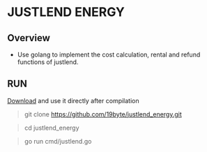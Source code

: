 # JUSTLEND ENERGY


## Overview
* Use golang to implement the cost calculation, rental and refund functions of justlend.

## RUN
[Download](https://github.com) and use it directly after compilation

> git clone https://github.com/19byte/justlend_energy.git

> cd justlend_energy

> go run cmd/justlend.go






